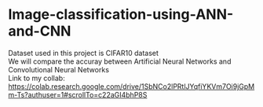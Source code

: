 # Image-classification-using-ANN-and-CNN
Dataset used in this project is CIFAR10 dataset<br/>
We will compare the accuray between Artificial Neural Networks and Convolutional Neural Networks<br/>
Link to my collab: https://colab.research.google.com/drive/1SbNCo2lPRtlJYqfiYKVm7Oi9jGpMm-Ts?authuser=1#scrollTo=c22aGI4bhP8S
